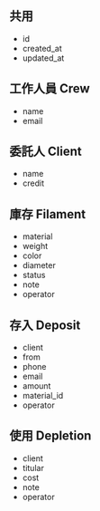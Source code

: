 共用
---
* id
* created_at
* updated_at

工作人員 Crew
---
* name
* email

委託人 Client
---
* name
* credit

庫存 Filament
---
* material
* weight
* color
* diameter
* status
* note
* operator


存入 Deposit
---
* client
* from
* phone
* email
* amount
* material_id
* operator


使用 Depletion
---
* client
* titular
* cost
* note
* operator
